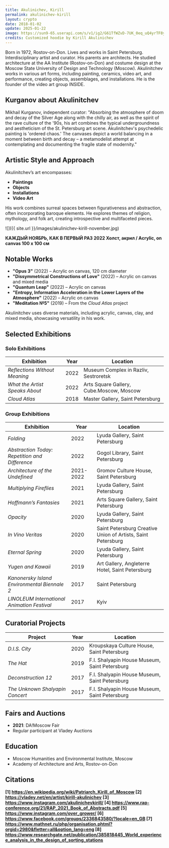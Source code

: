 ```yaml
---
title: Akulinichev, Kirill
permalink: akulinichev-kirill
layout: crypto
date: 2018-01-02
update: 2025-01-22
image: https://sun9-65.userapi.com/s/v1/ig2/G61TfWZvD-7UK_0eq_uQ4yrTF8yqsR6_hhW_xvRmnbCSklx4i7JvZB1hY8GHLOcv31J-IT7V2gshG4PaS3V28Gfw.jpg?quality=95&as=32x43,48x64,72x96,108x144,160x213,240x320,360x480,480x640,540x720,640x853,720x960,1080x1440,1280x1707,1440x1920,1920x2560&from=bu&u=QwndOJGS0qM3-hoGG5o5UwOxMAYPc4CP6AQL-4AYaCk&cs=605x807
credits: Customized hoodie by Kirill Akulinichev
---
```


Born in 1972, Rostov-on-Don. Lives and works in Saint Petersburg. Interdisciplinary artist and curator. His parents are architects. He studied architecture at the AA Institute (Rostov-on-Don) and costume design at the Moscow State University of Design and Technology (Moscow). Akulinitchev works in various art forms, including painting, ceramics, video art, and performance, creating objects, assemblages, and installations. He is the founder of the video art group INSIDE.

## Kurganov about Akulinitchev

Mikhail Kurganov, independent curator: "Absorbing the atmosphere of doom and decay of the Silver Age along with the chilly air, as well as the spirit of the rave culture of the '90s, his art combines the typical undergroundness and aestheticism of the St. Petersburg art scene. Akulinitchev's psychedelic painting is 'ordered chaos.' The canvases depict a world balancing in a moment between birth and decay – a metamodelist attempt at contemplating and documenting the fragile state of modernity."

## Artistic Style and Approach  
Akulinitchev’s art encompasses:
- **Paintings**
- **Objects**
- **Installations**
- **Video Art**

His work combines surreal spaces between figurativeness and abstraction, often incorporating baroque elements. He explores themes of religion, mythology, and folk art, creating introspective and multifaceted pieces.


![]({{ site.url }}/images/akulinichev-kirill-november.jpg)

**КАЖДЫЙ НОЯБРЬ, КАК В ПЕРВЫЙ РАЗ 2022 Холст, акрил / Аcrylic, on canvas 100 х 100 см**

## Notable Works
- **"Opus 3"** (2022) – Acrylic on canvas, 120 cm diameter  
- **"Dissymmetrical Constructions of Love"** (2022) – Acrylic on canvas and mixed media  
- **"Quantum Leap"** (2022) – Acrylic on canvas  
- **"Entropy, Information Acceleration in the Lower Layers of the Atmosphere"** (2022) – Acrylic on canvas  
- **"Meditation №5"** (2019) – From the *Cloud Atlas* project  

Akulinitchev uses diverse materials, including acrylic, canvas, clay, and mixed media, showcasing versatility in his work.

## Selected Exhibitions  

### Solo Exhibitions

| **Exhibition**                    | **Year** | **Location** |
|------------------------------------|----------|--------------|
| *Reflections Without Meaning*      | 2022     | Museum Complex in Razliv, Sestroretsk |  
| *What the Artist Speaks About*     | 2022     | Arts Square Gallery, Cube.Moscow, Moscow |  
| *Cloud Atlas*                      | 2018     | Master Gallery, Saint Petersburg |  

### Group Exhibitions

| **Exhibition**                              | **Year**  | **Location**                           |
|--------------------------------------------|----------|----------------------------------------|
| *Folding*                                  | 2022     | Lyuda Gallery, Saint Petersburg        |
| *Abstraction Today: Repetition and Difference* | 2022     | Gogol Library, Saint Petersburg        |
| *Architecture of the Undefined*            | 2021-2022 | Gromov Culture House, Saint Petersburg |
| *Multiplying Fireflies*                    | 2021     | Lyuda Gallery, Saint Petersburg        |
| *Hoffmann’s Fantasies*                     | 2021     | Arts Square Gallery, Saint Petersburg  |
| *Opacity*                                  | 2020     | Lyuda Gallery, Saint Petersburg        |
| *In Vino Veritas*                          | 2020     | Saint Petersburg Creative Union of Artists, Saint Petersburg |
| *Eternal Spring*                           | 2020     | Lyuda Gallery, Saint Petersburg        |
| *Yugen and Kawaii*                         | 2019     | Art Gallery, Angleterre Hotel, Saint Petersburg |
| *Kanonersky Island Environmental Biennale 2* | 2017     | Saint Petersburg                       |
| *LINOLEUM International Animation Festival* | 2017     | Kyiv                                   |

## Curatorial Projects  

| **Project**                        | **Year** | **Location** |
|------------------------------------|----------|--------------|
| *D.I.S. City*                      | 2020     | Kroupskaya Culture House, Saint Petersburg |
| *The Hat*                          | 2019     | F.I. Shalyapin House Museum, Saint Petersburg |
| *Deconstruction 12*                | 2017     | F.I. Shalyapin House Museum, Saint Petersburg |
| *The Unknown Shalyapin Concert*    | 2017     | F.I. Shalyapin House Museum, Saint Petersburg |

## Fairs and Auctions  

- **2021**: DA!Moscow Fair  
- Regular participant at Vladey Auctions  

## Education  
- Moscow Humanities and Environmental Institute, Moscow  
- Academy of Architecture and Arts, Rostov-on-Don  

## Citations

**[1] https://en.wikipedia.org/wiki/Patriarch_Kirill_of_Moscow
[2] https://vladey.net/en/artist/kirill-akulinichev
[3] https://www.instagram.com/akulinichevkirill/
[4] https://www.rap-conference.org/21/RAP_2021_Book_of_Abstracts.pdf
[5] https://www.instagram.com/over_grower/
[6] https://www.facebook.com/groups/2336843580/?locale=en_GB
[7] https://www.mathnet.ru/php/organisation.phtml?orgid=2980&fletter=all&option_lang=eng
[8] https://www.researchgate.net/publication/385818445_World_experience_analysis_in_the_design_of_sorting_stations**

